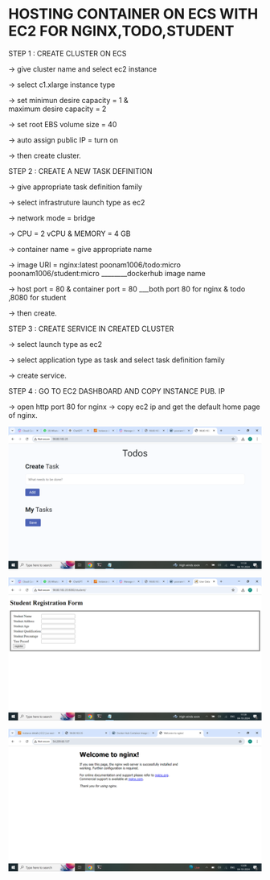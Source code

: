 # HOSTING CONTAINER ON ECS WITH EC2 FOR NGINX,TODO,STUDENT 


STEP 1 : CREATE CLUSTER ON ECS

        
   -> give cluster name and select ec2 instance

   -> select c1.xlarge instance type

   -> set minimun desire capacity = 1 &     
      maximum desire capacity = 2

   -> set root EBS volume size = 40

   -> auto assign public IP = turn on

   ->   then create cluster.

STEP 2 : CREATE A NEW TASK DEFINITION 


   ->  give appropriate task definition  family

   ->  select infrastruture  launch type as ec2

   ->  network mode = bridge

   ->  CPU = 2 vCPU &  MEMORY = 4 GB 

   ->  container name = give appropriate name

   ->  image URI = nginx:latest
                   poonam1006/todo:micro
                   poonam1006/student:micro 
                                  ________dockerhub image name

   ->   host port = 80 & container port = 80
                 ___both port 80 for nginx & todo ,8080 for student  

   ->     then create. 

STEP 3 : CREATE SERVICE IN CREATED CLUSTER  


   ->   select launch type as ec2

   ->   select application type as task and select task definition family

   ->   create service.

STEP 4 : GO TO EC2 DASHBOARD AND COPY  INSTANCE PUB. IP


   ->   open http port 80 for nginx
   ->   copy ec2 ip and get the default home page of nginx.


![alt text](<Screenshot (291).png>)
   
![alt text](<Screenshot (290).png>)

![alt text](<Screenshot (292).png>)
